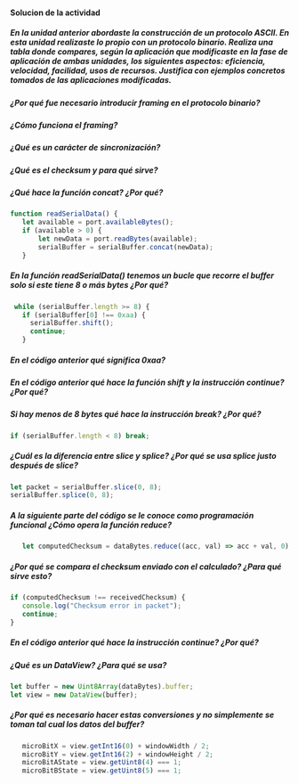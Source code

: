 #### Solucion de la actividad

##### En la unidad anterior abordaste la construcción de un protocolo ASCII. En esta unidad realizaste lo propio con un protocolo binario. Realiza una tabla donde compares, según la aplicación que modificaste en la fase de aplicación de ambas unidades, los siguientes aspectos: eficiencia, velocidad, facilidad, usos de recursos. Justifica con ejemplos concretos tomados de las aplicaciones modificadas.

##### ¿Por qué fue necesario introducir framing en el protocolo binario?

##### ¿Cómo funciona el framing?

##### ¿Qué es un carácter de sincronización?

##### ¿Qué es el checksum y para qué sirve?

##### ¿Qué hace la función concat? ¿Por qué?
 ```js
function readSerialData() {
    let available = port.availableBytes();
    if (available > 0) {
        let newData = port.readBytes(available);
        serialBuffer = serialBuffer.concat(newData);
    }
```
##### En la función readSerialData() tenemos un bucle que recorre el buffer solo si este tiene 8 o más bytes ¿Por qué?
 ```js
  while (serialBuffer.length >= 8) {
    if (serialBuffer[0] !== 0xaa) {
      serialBuffer.shift();
      continue;
    }
```
##### En el código anterior qué significa 0xaa?

##### En el código anterior qué hace la función shift y la instrucción continue? ¿Por qué?

##### Si hay menos de 8 bytes qué hace la instrucción break? ¿Por qué?

   ```js
 if (serialBuffer.length < 8) break;
```

##### ¿Cuál es la diferencia entre slice y splice? ¿Por qué se usa splice justo después de slice?
```js
let packet = serialBuffer.slice(0, 8);
serialBuffer.splice(0, 8);
```

##### A la siguiente parte del código se le conoce como programación funcional ¿Cómo opera la función reduce?
 ```js
    let computedChecksum = dataBytes.reduce((acc, val) => acc + val, 0) % 256;
```

##### ¿Por qué se compara el checksum enviado con el calculado? ¿Para qué sirve esto?

 ```js
if (computedChecksum !== receivedChecksum) {
    console.log("Checksum error in packet");
    continue;
}
```
##### En el código anterior qué hace la instrucción continue? ¿Por qué?

##### ¿Qué es un DataView? ¿Para qué se usa?
 ```js
let buffer = new Uint8Array(dataBytes).buffer;
let view = new DataView(buffer);
```
##### ¿Por qué es necesario hacer estas conversiones y no simplemente se toman tal cual los datos del buffer?
 ```js
    microBitX = view.getInt16(0) + windowWidth / 2;
    microBitY = view.getInt16(2) + windowHeight / 2;
    microBitAState = view.getUint8(4) === 1;
    microBitBState = view.getUint8(5) === 1;
```
